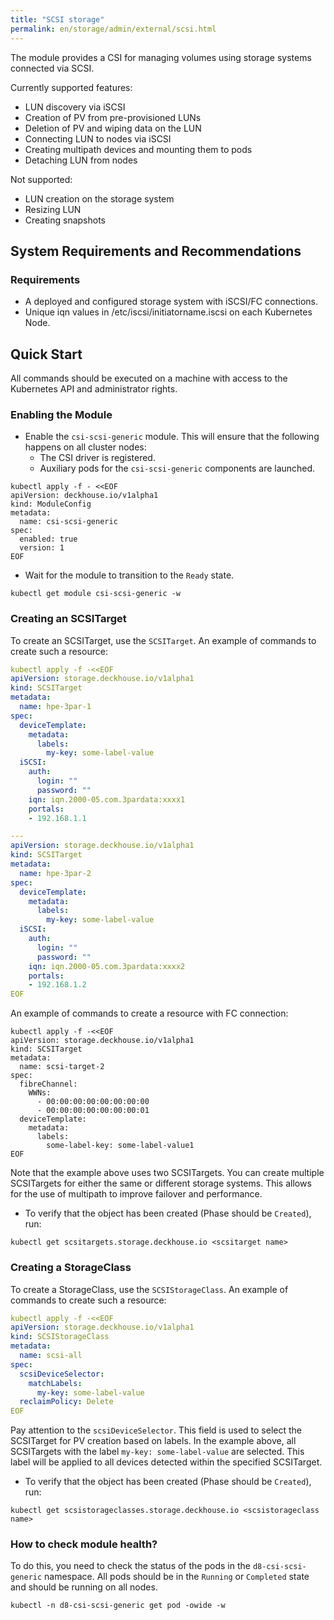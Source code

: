 ```yaml
---
title: "SCSI storage"
permalink: en/storage/admin/external/scsi.html
---
```


The module provides a CSI for managing volumes using storage systems connected via SCSI.

Currently supported features:
- LUN discovery via iSCSI
- Creation of PV from pre-provisioned LUNs
- Deletion of PV and wiping data on the LUN
- Connecting LUN to nodes via iSCSI
- Creating multipath devices and mounting them to pods
- Detaching LUN from nodes

Not supported:
- LUN creation on the storage system
- Resizing LUN
- Creating snapshots

## System Requirements and Recommendations

### Requirements

- A deployed and configured storage system with iSCSI/FC connections.
- Unique iqn values in /etc/iscsi/initiatorname.iscsi on each Kubernetes Node.

## Quick Start

All commands should be executed on a machine with access to the Kubernetes API and administrator rights.

### Enabling the Module

- Enable the `csi-scsi-generic` module. This will ensure that the following happens on all cluster nodes:
  - The CSI driver is registered.
  - Auxiliary pods for the `csi-scsi-generic` components are launched.

```shell
kubectl apply -f - <<EOF
apiVersion: deckhouse.io/v1alpha1
kind: ModuleConfig
metadata:
  name: csi-scsi-generic
spec:
  enabled: true
  version: 1
EOF
```

- Wait for the module to transition to the `Ready` state.

```shell
kubectl get module csi-scsi-generic -w
```

### Creating an SCSITarget

To create an SCSITarget, use the `SCSITarget`. An example of commands to create such a resource:

```yaml
kubectl apply -f -<<EOF
apiVersion: storage.deckhouse.io/v1alpha1
kind: SCSITarget
metadata:
  name: hpe-3par-1
spec:
  deviceTemplate:
    metadata:
      labels:
        my-key: some-label-value
  iSCSI:
    auth:
      login: ""
      password: ""
    iqn: iqn.2000-05.com.3pardata:xxxx1
    portals:
    - 192.168.1.1

---
apiVersion: storage.deckhouse.io/v1alpha1
kind: SCSITarget
metadata:
  name: hpe-3par-2
spec:
  deviceTemplate:
    metadata:
      labels:
        my-key: some-label-value
  iSCSI:
    auth:
      login: ""
      password: ""
    iqn: iqn.2000-05.com.3pardata:xxxx2
    portals:
    - 192.168.1.2
EOF

```

An example of commands to create a resource with FC connection:

```shell
kubectl apply -f -<<EOF
apiVersion: storage.deckhouse.io/v1alpha1
kind: SCSITarget
metadata:
  name: scsi-target-2
spec:
  fibreChannel:
    WWNs:
      - 00:00:00:00:00:00:00:00
      - 00:00:00:00:00:00:00:01
  deviceTemplate:
    metadata:
      labels:
        some-label-key: some-label-value1
EOF
```

Note that the example above uses two SCSITargets. You can create multiple SCSITargets for either the same or different storage systems. This allows for the use of multipath to improve failover and performance.

- To verify that the object has been created (Phase should be `Created`), run:

```shell
kubectl get scsitargets.storage.deckhouse.io <scsitarget name>
```

### Creating a StorageClass

To create a StorageClass, use the `SCSIStorageClass`. An example of commands to create such a resource:

```yaml
kubectl apply -f -<<EOF
apiVersion: storage.deckhouse.io/v1alpha1
kind: SCSIStorageClass
metadata:
  name: scsi-all
spec:
  scsiDeviceSelector:
    matchLabels:
      my-key: some-label-value
  reclaimPolicy: Delete
EOF
```

Pay attention to the `scsiDeviceSelector`. This field is used to select the SCSITarget for PV creation based on labels. In the example above, all SCSITargets with the label `my-key: some-label-value` are selected. This label will be applied to all devices detected within the specified SCSITarget.

- To verify that the object has been created (Phase should be `Created`), run:

```shell
kubectl get scsistorageclasses.storage.deckhouse.io <scsistorageclass name>
```

### How to check module health?

To do this, you need to check the status of the pods in the `d8-csi-scsi-generic` namespace. All pods should be in the `Running` or `Completed` state and should be running on all nodes.

```shell
kubectl -n d8-csi-scsi-generic get pod -owide -w
```

